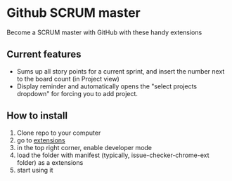 # Github SCRUM master
Become a SCRUM master with GitHub with these handy extensions

## Current features
- Sums up all story points for a current sprint, and insert the number next to the board count (in Project view)
- Display reminder and automatically opens the "select projects dropdown" for forcing you to add project.

## How to install

1. Clone repo to your computer
2. go to [extensions](chrome://extensions)
3. in the top right corner, enable developer mode
4. load the folder with manifest (typically, issue-checker-chrome-ext folder) as a extensions
5. start using it
